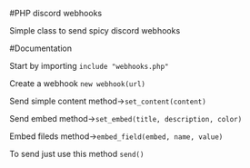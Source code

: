 #PHP discord webhooks

Simple class to send spicy discord webhooks


#Documentation

Start by importing
`include "webhooks.php"`

Create a webhook
`new webhook(url)`

Send simple content
method->`set_content(content)`

Send embed
method->`set_embed(title, description, color)`

Embed fileds
method->`embed_field(embed, name, value)`

To send just use this method
`send()`

